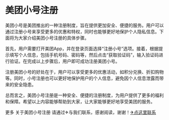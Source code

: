 # 美团小号注册

美团小号是美团推出的一种注册制度，旨在提供更加安全、便捷的服务。用户可以通过注册小号来享受更多的优惠和特权，同时也能够更好地保护个人隐私信息。下面将为大家介绍美团小号注册的具体步骤。

首先，用户需要打开美团App，并在登录页面选择“注册小号”选项。接着，根据提示填写个人信息，包括手机号码、密码等，然后点击“获取验证码”，输入验证码进行验证。在完成以上步骤后，用户即可成功注册美团小号。

注册美团小号的好处在于，用户可以享受更多的优惠活动，如积分兑换、折扣购物等。同时，小号注册也可以更好地保护用户的个人信息，避免因个人信息泄露而带来的安全隐患。

总而言之，美团小号注册是一种安全、便捷的注册制度，为用户提供了更多的福利和保障。希望以上内容能够帮助到大家，让大家能够更好地享受美团的服务。

更多 关于美团小号注册 请通过✈与我们联系，感谢阅读，谢谢！[✈点这里联系](https://c.k02.cc)
